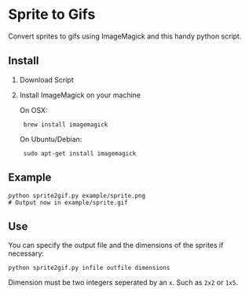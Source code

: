 # Sprite to Gifs

Convert sprites to gifs using ImageMagick and this handy python script.

## Install

1. Download Script
2. Install ImageMagick on your machine

	On OSX:

    	brew install imagemagick

	On Ubuntu/Debian:

    	sudo apt-get install imagemagick

## Example

    python sprite2gif.py example/sprite.png
    # Output now in example/sprite.gif

## Use

You can specify the output file and the dimensions of the sprites if necessary:

    python sprite2gif.py infile outfile dimensions

Dimension must be two integers seperated by an `x`. Such as `2x2` or `1x5`.
